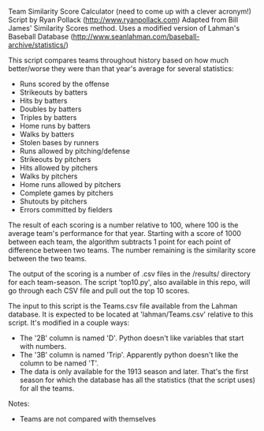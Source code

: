 Team Similarity Score Calculator (need to come up with a clever acronym!)
Script by Ryan Pollack (http://www.ryanpollack.com)
Adapted from Bill James' Similarity Scores method. 
Uses a modified version of Lahman's Baseball Database (http://www.seanlahman.com/baseball-archive/statistics/)

This script compares teams throughout history based on how much better/worse they were than that year's average for several statistics:
- Runs scored by the offense
- Strikeouts by batters
- Hits by batters
- Doubles by batters
- Triples by batters
- Home runs by batters
- Walks by batters
- Stolen bases by runners
- Runs allowed by pitching/defense
- Strikeouts by pitchers
- Hits allowed by pitchers
- Walks by pitchers
- Home runs allowed by pitchers
- Complete games by pitchers
- Shutouts by pitchers
- Errors committed by fielders

The result of each scoring is a number relative to 100, where 100 is the average team's performance for that year. Starting with a score of 1000 between each team, the algorithm subtracts 1 point for each point of difference between two teams. The number remaining is the similarity score between the two teams.

The output of the scoring is a number of .csv files in the /results/ directory for each team-season. The script 'top10.py', also available in this repo, will go through each CSV file and pull out the top 10 scores. 

The input to this script is the Teams.csv file available from the Lahman database. It is expected to be located at 'lahman/Teams.csv' relative to this script. It's modified in a couple ways:
- The '2B' column is named 'D'. Python doesn't like variables that start with numbers.
- The '3B' column is named 'Trip'. Apparently python doesn't like the column to be named 'T'.
- The data is only available for the 1913 season and later. That's the first season for which the database has all the statistics (that the script uses) for all the teams.

Notes:
- Teams are not compared with themselves